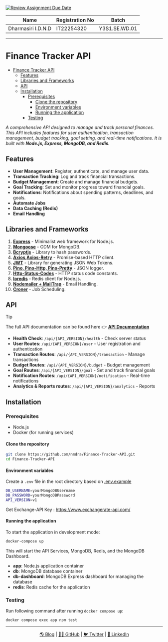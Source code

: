 [![Review Assignment Due Date](https://classroom.github.com/assets/deadline-readme-button-22041afd0340ce965d47ae6ef1cefeee28c7c493a6346c4f15d667ab976d596c.svg)](https://classroom.github.com/a/xIbq4TFL)

| Name                | Registration No | Batch            |
|---------------------|-----------------|------------------|
| Dharmasiri I.D.N.D  | IT22254320      | Y3S1.SE.WD.01    |

--- 

# Finance Tracker API

- [Finance Tracker API](#finance-tracker-api)
  - [Features](#features)
  - [Libraries and Frameworks](#libraries-and-frameworks)
  - [API](#api)
  - [Installation](#installation)
    - [Prerequisites](#prerequisites)
      - [Clone the repository](#clone-the-repository)
      - [Environment variables](#environment-variables)
      - [Running the application](#running-the-application)
    - [Testing](#testing)


*A comprehensive API designed to manage and track personal finances. This API includes features for user authentication, transaction management, budget tracking, goal setting, and real-time notifications. It is built with **Node.js, Express, MongoDB, and Redis**.*

## Features

- **User Management**: Register, authenticate, and manage user data.
- **Transaction Tracking**: Log and track financial transactions.
- **Budget Management**: Create and manage financial budgets.
- **Goal Tracking**: Set and monitor progress toward financial goals.
- **Notifications**: Notifications about spending patterns, deadlines, and goals.
- **Automate Jobs**
- **Data Caching (Redis)**
- **Email Handling**

## Libraries and Frameworks

1. **[Express](https://expressjs.com/)** - Minimalist web framework for Node.js.
2. **[Mongoose](https://mongoosejs.com/)** - ODM for MongoDB.
3. **[Bcryptjs](https://www.npmjs.com/package/bcryptjs)** - Library to hash passwords.
4. **[Axios](https://axios-http.com/)**,**[Axios-Retry](https://www.npmjs.com/package/axios-retry)** - Promise-based HTTP client.
5. **[JWT](https://jwt.io/)** - Library for generating JSON Web Tokens.
6. **[Pino, Pino-Http, Pino-Pretty](https://getpino.io/)** - JSON logger.
7. **[Http-Status-Codes](https://www.npmjs.com/package/http-status-codes)** - HTTP status code constants.
8. **[Ioredis](https://github.com/luin/ioredis)** - Redis client for Node.js.
9. **[Nodemailer + MailTrap](https://mailtrap.io/blog/sending-emails-with-nodemailer/#Send-HTML-email)** - Email Handling.
10. **[Croner](https://croner.56k.guru/)** - Job Scheduling.

## API

>[!TIP]
> The full API documentation can be found here 👉 **[API Documentation](https://documenter.getpostman.com/view/33227780/2sAYdoF7xS)**

- **Health Check**: `/api/{API_VERSION}/health` - Check server status
- **User Routes**: `/api/{API_VERSION}/user` - User registration and authentication
- **Transaction Routes**: `/api/{API_VERSION}/transaction` - Manage transactions
- **Budget Routes**: `/api/{API_VERSION}/budget` - Budget management
- **Goal Routes**: `/api/{API_VERSION}/goal` - Set and track financial goals
- **Notification Routes**: `/api/{API_VERSION}/notification` - Real-time notifications
- **Analytics & Reports routes**: `/api/{API_VERSION}/analytics` - Reports

## Installation

### Prerequisites

- Node.js
- Docker (for running services)

#### Clone the repository

```bash
git clone https://github.com/nmdra/Finance-Tracker-API.git
cd Finance-Tracker-API
```

#### Environment variables

Create a `.env` file in the root directory based on [.env.example](./.env.example)
```bash
DB_USERNAME=yourMongoDBUsername
DB_PASSWORD=yourMongoDBPassword
API_VERSION=v1
```
Get Exchange-API Key : https://www.exchangerate-api.com/

#### Running the application

To start the application in development mode:
```bash
docker-compose up
```
This will start the API Services, MongoDB, Redis, and the MongoDB Dashboard.

- **app**: Node.js application container
- **db**: MongoDB database container
- **db-dashboard**: MongoDB Express dashboard for managing the database
- **redis**: Redis cache for the application

### Testing

Run following command after running `docker compose up`:

```shell
docker compose exec app npm test
```

---

<div align="center">
  <a href="https://blog.nimendra.xyz">🌎 Blog</a> |
  <a href="https://github.com/nmdra">👨‍💻 GitHub</a> |
  <a href="https://twitter.com/nimendra_">🐦 Twitter</a> |
  <a href="https://www.linkedin.com/in/nimendra/">💼 LinkedIn</a>
</div>
